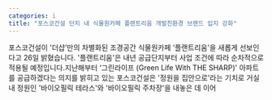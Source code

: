 ```yaml
---
categories: i
title: "포스코건설 단지 내 식물원카페 플랜트리움 개발친환경 브랜드 입지 강화"
---
```

포스코건설이 &#39;더샵&rsquo;만의 차별화된 조경공간 식물원카페 &lsquo;플랜트리움&#39;을 새롭게 선보인다고 26일 밝혔습니다. &#39;플랜트리움&#39;은 내년 공급단지부터 사업 조건에 따라 순차적으로 적용될 예정입니다.지난해부터 &lsquo;그린라이프 (Green Life With THE SHARP)&#39; 아파트를 공급하겠다는 의지를 밝히고 있는 포스코건설은 &#39;정원을 집안으로&#39;라는 기치로 거실 내 정원인 &#39;바이오필릭 테라스&#39;와 &#39;바이오필릭 주차장&#39;을 내놓은 데 이어